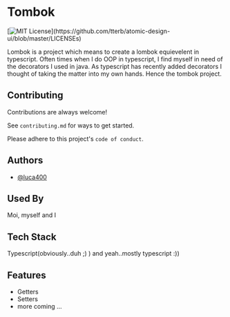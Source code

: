 
# Tombok

[![MIT License](https://img.shields.io/apm/l/atomic-design-ui.svg?)](https://github.com/tterb/atomic-design-ui/blob/master/LICENSEs)

Lombok is a project which means to create a lombok equievelent in typescript. Often times when I do OOP in typescript, I find myself in need of the decorators I used in java. As typescript has recently added decorators I thought of taking the matter into my own hands. Hence the tombok project.
## Contributing

Contributions are always welcome!

See `contributing.md` for ways to get started.

Please adhere to this project's `code of conduct`.


## Authors

- [@luca400](https://www.github.com/luca400)


## Used By

Moi, myself and I


## Tech Stack

Typescript(obviously..duh ;) ) and yeah..mostly typescript :))


## Features

- Getters
- Setters
- more coming ...

